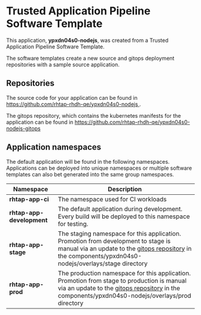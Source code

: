 # Trusted Application Pipeline Software Template

This application, **ypxdn04s0-nodejs**, was created from a Trusted Application Pipeline Software Template.

The software templates create a new source and gitops deployment repositories with a sample source application. 

## Repositories

The source code for your application can be found in [https://github.com/rhtap-rhdh-qe/ypxdn04s0-nodejs ](https://github.com/rhtap-rhdh-qe/ypxdn04s0-nodejs ).
 
The gitops repository, which contains the kubernetes manifests for the application can be found in 
[https://github.com/rhtap-rhdh-qe/ypxdn04s0-nodejs-gitops ](https://github.com/rhtap-rhdh-qe/ypxdn04s0-nodejs-gitops ) 

## Application namespaces 

The default application will be found in the following namespaces. Applications can be deployed into unique namespaces or multiple software templates can also bet generated into the same group namespaces.  

|  Namespace   |  Description   |  
| -------- | -------- |
| **rhtap-app-ci** | The namespace used for CI workloads |
| **rhtap-app-development** | The default application during development. Every build will be deployed to this namespace for testing. |
| **rhtap-app-stage** | The staging namespace for this application. Promotion from development to stage is manual via an update to the [gitops repository](https://github.com/rhtap-rhdh-qe/ypxdn04s0-nodejs-gitops ) in the components/ypxdn04s0-nodejs/overlays/stage directory |
| **rhtap-app-prod** | The production namespace for this application. Promotion from stage to production is manual via an update to the [gitops repository](https://github.com/rhtap-rhdh-qe/ypxdn04s0-nodejs-gitops ) in the components/ypxdn04s0-nodejs/overlays/prod directory |